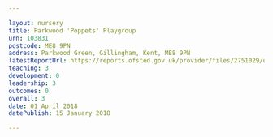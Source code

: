```yaml
---

layout: nursery
title: Parkwood 'Poppets' Playgroup
urn: 103831
postcode: ME8 9PN
address: Parkwood Green, Gillingham, Kent, ME8 9PN
latestReportUrl: https://reports.ofsted.gov.uk/provider/files/2751029/urn/103831.pdf
teaching: 3
development: 0
leadership: 3
outcomes: 0
overall: 3
date: 01 April 2018 
datePublish: 15 January 2018

---
```

